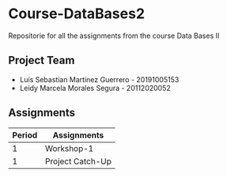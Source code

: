 # Course-DataBases2
Repositorie for all the assignments from the course Data Bases II

## Project Team
- Luis Sebastian Martinez Guerrero - 20191005153
- Leidy Marcela Morales Segura - 20112020052

## Assignments
| Period | Assignments       |
|--------|-------------------|
| 1      | Workshop-1        |
| 1      | Project Catch-Up  |
